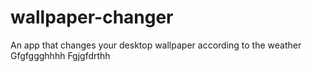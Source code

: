 # wallpaper-changer
An app that changes your desktop wallpaper according to the weather
Gfgfggghhhh
Fgjgfdrthh
